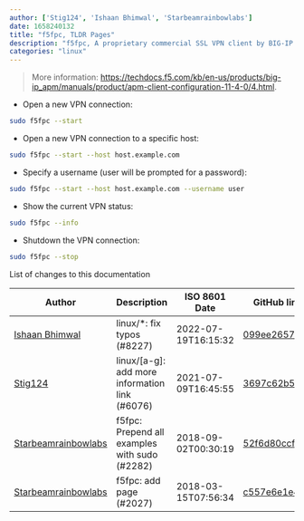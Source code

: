 ```yaml
---
author: ['Stig124', 'Ishaan Bhimwal', 'Starbeamrainbowlabs']
date: 1658240132
title: "f5fpc, TLDR Pages"
description: "f5fpc, A proprietary commercial SSL VPN client by BIG-IP Edge."
categories: "linux"
---
```

> More information: <https://techdocs.f5.com/kb/en-us/products/big-ip_apm/manuals/product/apm-client-configuration-11-4-0/4.html>.

- Open a new VPN connection:

```bash
sudo f5fpc --start
```

- Open a new VPN connection to a specific host:

```bash
sudo f5fpc --start --host host.example.com
```

- Specify a username (user will be prompted for a password):

```bash
sudo f5fpc --start --host host.example.com --username user
```

- Show the current VPN status:

```bash
sudo f5fpc --info
```

- Shutdown the VPN connection:

```bash
sudo f5fpc --stop
```
List of changes to this documentation


Author | Description | ISO 8601 Date | GitHub link
------|-----|-----|-----
[Ishaan Bhimwal](mailto:ishaanbhimwal@protonmail.com) | linux/*: fix typos (#8227) | 2022-07-19T16:15:32 | [099ee2657117](https://github.com/tldr-pages/tldr/commit/099ee2657117da61e75d93ffae2c49690b4c8440)
[Stig124](mailto:stigpro@outlook.fr) | linux/[a-g]: add more information link (#6076) | 2021-07-09T16:45:55 | [3697c62b5e5c](https://github.com/tldr-pages/tldr/commit/3697c62b5e5cd9bae7a99c591cb81d1ddcfbf792)
[Starbeamrainbowlabs](mailto:sbrl@starbeamrainbowlabs.com) | f5fpc: Prepend all examples with sudo (#2282) | 2018-09-02T00:30:19 | [52f6d80ccfe1](https://github.com/tldr-pages/tldr/commit/52f6d80ccfe1fec95fa0287b6bed5627e0c8eed8)
[Starbeamrainbowlabs](mailto:sbrl@starbeamrainbowlabs.com) | f5fpc: add page (#2027) | 2018-03-15T07:56:34 | [c557e6e1e4f1](https://github.com/tldr-pages/tldr/commit/c557e6e1e4f135169fbddcd433fe14de13d7444b)

